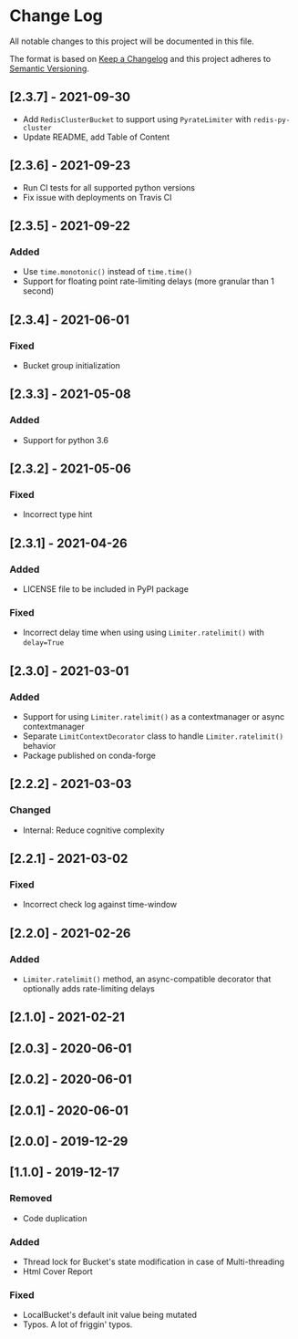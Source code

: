 # Change Log
All notable changes to this project will be documented in this file.

The format is based on [Keep a Changelog](http://keepachangelog.com/)
and this project adheres to [Semantic Versioning](http://semver.org/).

## [2.3.7] - 2021-09-30
* Add `RedisClusterBucket` to support using `PyrateLimiter` with `redis-py-cluster`
* Update README, add Table of Content

## [2.3.6] - 2021-09-23
* Run CI tests for all supported python versions
* Fix issue with deployments on Travis CI

## [2.3.5] - 2021-09-22
### Added
* Use `time.monotonic()` instead of `time.time()`
* Support for floating point rate-limiting delays (more granular than 1 second)

## [2.3.4] - 2021-06-01
### Fixed
* Bucket group initialization

## [2.3.3] - 2021-05-08
### Added
* Support for python 3.6

## [2.3.2] - 2021-05-06
### Fixed
* Incorrect type hint

## [2.3.1] - 2021-04-26
### Added
* LICENSE file to be included in PyPI package

### Fixed
* Incorrect delay time when using using `Limiter.ratelimit()` with `delay=True`

## [2.3.0] - 2021-03-01
### Added
* Support for using `Limiter.ratelimit()` as a contextmanager or async contextmanager
* Separate `LimitContextDecorator` class to handle `Limiter.ratelimit()` behavior
* Package published on conda-forge

## [2.2.2] - 2021-03-03
### Changed
* Internal: Reduce cognitive complexity

## [2.2.1] - 2021-03-02
### Fixed
* Incorrect check log against time-window

## [2.2.0] - 2021-02-26
### Added
* `Limiter.ratelimit()` method, an async-compatible decorator that optionally adds rate-limiting delays

## [2.1.0] - 2021-02-21

## [2.0.3] - 2020-06-01

## [2.0.2] - 2020-06-01

## [2.0.1] - 2020-06-01

## [2.0.0] - 2019-12-29

## [1.1.0] - 2019-12-17
### Removed
- Code duplication

### Added
- Thread lock for Bucket's state modification in case of Multi-threading
- Html Cover Report

### Fixed
- LocalBucket's default init value being mutated
- Typos. A lot of friggin' typos.
